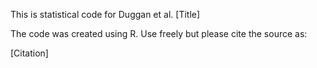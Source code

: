 This is statistical code for Duggan et al. [Title]

The code was created using R. Use freely but please cite the source as:

[Citation]
